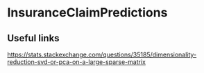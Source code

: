 # InsuranceClaimPredictions

## Useful links
https://stats.stackexchange.com/questions/35185/dimensionality-reduction-svd-or-pca-on-a-large-sparse-matrix
